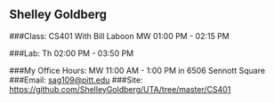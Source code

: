 ## Shelley Goldberg


###Class: CS401 With Bill Laboon MW 01:00 PM - 02:15 PM

###Lab: Th 02:00 PM - 03:50 PM

###My Office Hours: MW 11:00 AM - 1:00 PM in 6506 Sennott Square
###Email: sag109@pitt.edu
###Site: https://github.com/ShelleyGoldberg/UTA/tree/master/CS401
